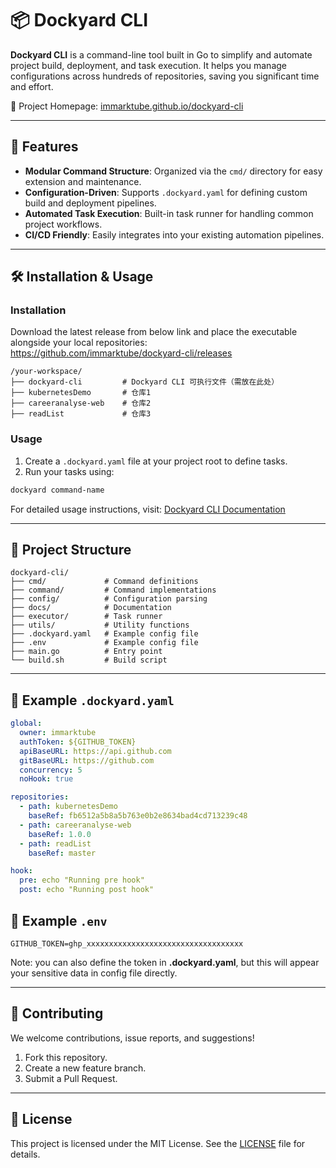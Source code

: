 # 📦 Dockyard CLI 

**Dockyard CLI** is a command-line tool built in Go to simplify and automate project build, deployment, and task execution.
It helps you manage configurations across hundreds of repositories, saving you significant time and effort.

🔗 Project Homepage: [immarktube.github.io/dockyard-cli](https://immarktube.github.io/dockyard-cli/)

---

## 🚀 Features

- **Modular Command Structure**: Organized via the `cmd/` directory for easy extension and maintenance.
- **Configuration-Driven**: Supports `.dockyard.yaml` for defining custom build and deployment pipelines.
- **Automated Task Execution**: Built-in task runner for handling common project workflows.
- **CI/CD Friendly**: Easily integrates into your existing automation pipelines.

---

## 🛠️ Installation & Usage

### Installation
Download the latest release from below link and place the executable alongside your local repositories:  
https://github.com/immarktube/dockyard-cli/releases
```text
/your-workspace/
├── dockyard-cli         # Dockyard CLI 可执行文件（需放在此处）
├── kubernetesDemo       # 仓库1
├── careeranalyse-web    # 仓库2
├── readList             # 仓库3
```

### Usage

1. Create a `.dockyard.yaml` file at your project root to define tasks.
2. Run your tasks using:

```bash
dockyard command-name
```

For detailed usage instructions, visit: [Dockyard CLI Documentation](https://github.com/immarktube/dockyard-cli/wiki)

---

## 📁 Project Structure

```
dockyard-cli/
├── cmd/             # Command definitions
├── command/         # Command implementations
├── config/          # Configuration parsing
├── docs/            # Documentation
├── executor/        # Task runner
├── utils/           # Utility functions
├── .dockyard.yaml   # Example config file
├── .env             # Example config file
├── main.go          # Entry point
└── build.sh         # Build script
```

---

## 📄 Example `.dockyard.yaml`

```yaml
global:
  owner: immarktube
  authToken: ${GITHUB_TOKEN}
  apiBaseURL: https://api.github.com
  gitBaseURL: https://github.com
  concurrency: 5
  noHook: true

repositories:
  - path: kubernetesDemo
    baseRef: fb6512a5b8a5b763e0b2e8634bad4cd713239c48
  - path: careeranalyse-web
    baseRef: 1.0.0
  - path: readList
    baseRef: master

hook:
  pre: echo "Running pre hook"
  post: echo "Running post hook"
```

## 📄 Example `.env`

```env
GITHUB_TOKEN=ghp_xxxxxxxxxxxxxxxxxxxxxxxxxxxxxxxxxxx
```
Note: you can also define the token in **.dockyard.yaml**, but this will appear your sensitive data in config file directly.

---

## 🤝 Contributing

We welcome contributions, issue reports, and suggestions!

1. Fork this repository.
2. Create a new feature branch.
3. Submit a Pull Request.

---

## 📄 License

This project is licensed under the MIT License. See the [LICENSE](https://github.com/immarktube/dockyard-cli/blob/main/LICENSE) file for details.
